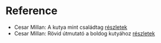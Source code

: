 # Reference

- Cesar Millan: A kutya mint családtag [részletek](../_details/Cesar%20Millan.md#id_2)
- Cesar Millan: Rövid útmutató a boldog kutyához [részletek](../_details/Cesar%20Millan.md#id_3)
